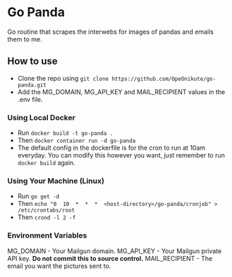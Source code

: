 # Go Panda
Go routine that scrapes the interwebs for images of pandas and emails them to me.

## How to use 
- Clone the repo using `git clone https://github.com/OpeOnikute/go-panda.git`
- Add the MG_DOMAIN, MG_API_KEY and MAIL_RECIPIENT values in the .env file.

### Using Local Docker
- Run `docker build -t go-panda .`
- Then `docker container run -d go-panda`
- The default config in the dockerfile is for the cron to run at 10am everyday. You can modify this however you want, just remember to run `docker build` again.

### Using Your Machine (Linux)
- Run `go get -d`
- Then `echo "0  10  *  *  *  <host-directory>/go-panda/cronjob" > /etc/crontabs/root`
- Then `crond -l 2 -f`     

### Environment Variables
MG_DOMAIN - Your Mailgun domain.
MG_API_KEY - Your Mailgun private API key. **Do not commit this to source control.**
MAIL_RECIPIENT - The email you want the pictures sent to.